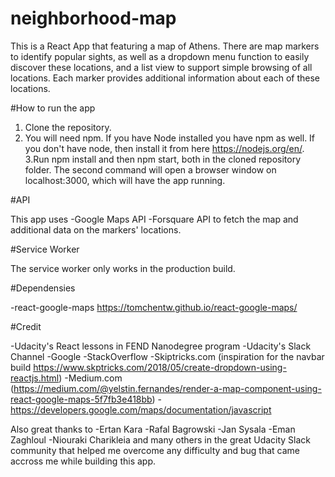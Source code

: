 # neighborhood-map

This is a React App that featuring a map of Athens. There are map markers to identify popular sights, as well as a dropdown menu function to easily discover these locations, and a list view to support simple browsing of all locations. Each marker provides additional information about each of these locations.

#How to run the app

1. Clone the repository.
2. You will need npm. If you have Node installed you have npm as well. If you don't have node, then install it from here https://nodejs.org/en/.
3.Run npm install and then npm start, both in the cloned repository folder. The second command will open a browser window on localhost:3000, which will have the app running.

#API

This app uses 
			-Google Maps API
			-Forsquare API
							to fetch the map and additional data on the markers' locations.


#Service Worker

The service worker only works in the production build.

#Dependensies

-react-google-maps
https://tomchentw.github.io/react-google-maps/

#Credit

-Udacity's React lessons in FEND Nanodegree program
-Udacity's Slack Channel
-Google
-StackOverflow
-Skiptricks.com (inspiration for the navbar build https://www.skptricks.com/2018/05/create-dropdown-using-reactjs.html)
-Medium.com (https://medium.com/@yelstin.fernandes/render-a-map-component-using-react-google-maps-5f7fb3e418bb)
-https://developers.google.com/maps/documentation/javascript

Also great thanks to 
-Ertan Kara
-Rafal Bagrowski
-Jan Sysala
-Eman Zaghloul
-Niouraki Charikleia
and many others in the great Udacity Slack community that helped me overcome any difficulty and bug that came accross me while building this app.


